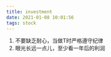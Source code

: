 ```yaml
---
title: investment
date: 2021-01-08 10:01:56
tags: stock
---
```


1. 不要缺乏耐心，当做T时严格遵守纪律
2. 眼光长远一点儿，至少看一年后的利润
